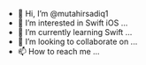 - 👋 Hi, I’m @mutahirsadiq1
- 👀 I’m interested in Swift iOS ...
- 🌱 I’m currently learning Swift ...
- 💞️ I’m looking to collaborate on ...
- 📫 How to reach me ...

<!---
mutahirsadiq1/mutahirsadiq1 is a ✨ special ✨ repository because its `README.md` (this file) appears on your GitHub profile.
You can click the Preview link to take a look at your changes.
--->
